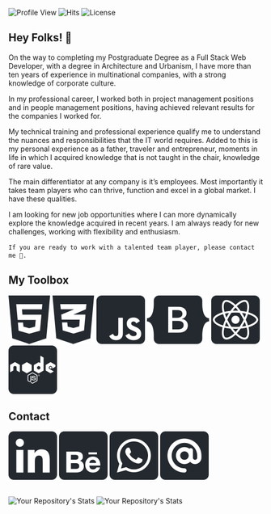 
![Profile View](https://komarev.com/ghpvc/?username=Ftarganski&color=brightgreen&style=flat) ![Hits](https://hits.seeyoufarm.com/api/count/incr/badge.svg?url=https%3A%2F%2Fgithub.com%2Fftarganski1212%2Fhit-counter) ![License](https://img.shields.io/github/license/Ftarganski/github-profile-views-counter.svg?style=flat&color=brightgreen)

## Hey Folks! 👋                                

On the way to completing my Postgraduate Degree as a Full Stack Web Developer, with a degree in Architecture and Urbanism, I have more than ten years of experience in multinational companies, with a strong knowledge of corporate culture.

In my professional career, I worked both in project management positions and in people management positions, having achieved relevant results for the companies I worked for.

My technical training and professional experience qualify me to understand the nuances and responsibilities that the IT world requires. Added to this is my personal experience as a father, traveler and entrepreneur, moments in life in which I acquired knowledge that is not taught in the chair, knowledge of rare value.

The main differentiator at any company is it’s employees. Most importantly it takes team players who can thrive, function and excel in a global market. I have these qualities.

I am looking for new job opportunities where I can more dynamically explore the knowledge acquired in recent years. I am always ready for new challenges, working with flexibility and enthusiasm.

```
If you are ready to work with a talented team player, please contact me 💬.
```

## My Toolbox
![](html.svg)
![](css.svg)
![](javascript.svg)
![](bootstrap.svg)
![](react.svg)
![](node.svg)

## Contact
[![](linkedin2.svg)](https://www.linkedin.com/in/targanski) [![](behance2.svg)](https://www.behance.net/ftarganski) [![](whatsapp2.svg)](https://api.whatsapp.com/send?phone=5548988222992) [![](email2.svg)](mailto:francis@targanski.com)

##
![Your Repository's Stats](https://github-readme-stats.vercel.app/api?username=Ftarganski&show_icons=true&theme=react&include_all_commits=true&count_private=true&hide=issues) ![Your Repository's Stats](https://github-readme-stats.vercel.app/api/top-langs/?username=Ftarganski&layout=compact&langs_count=6&theme=react)


<!--
Here are some ideas to get you started:
- 🔭 I’m currently working on ...
- 🌱 I’m currently learning ...
- 👯 I’m looking to collaborate on ...
- 🤔 I’m looking for help with ...
- 💬 Ask me about ...
- 📫 How to reach me: ...
- 😄 Pronouns: ...
- ⚡ Fun fact: ...

Ideias:
![teste](https://github-profile-summary-cards.vercel.app/api/cards/profile-details?username=ftarganski)
![Issues](https://img.shields.io/github/issues-pr/ftarganski/github-readme-stats?color=0088ff)
![Issues](https://img.shields.io/github/issues/ftarganski/github-readme-stats?color=0088ff)
![Codecov](https://codecov.io/gh/ftarganski/github-readme-stats/branch/master/graph/badge.svg)

![Profile last updated](https://img.shields.io/github/last-commit/ftarganski/ftarganski/master?label=Last%20Updated&style=flat)

 -->
